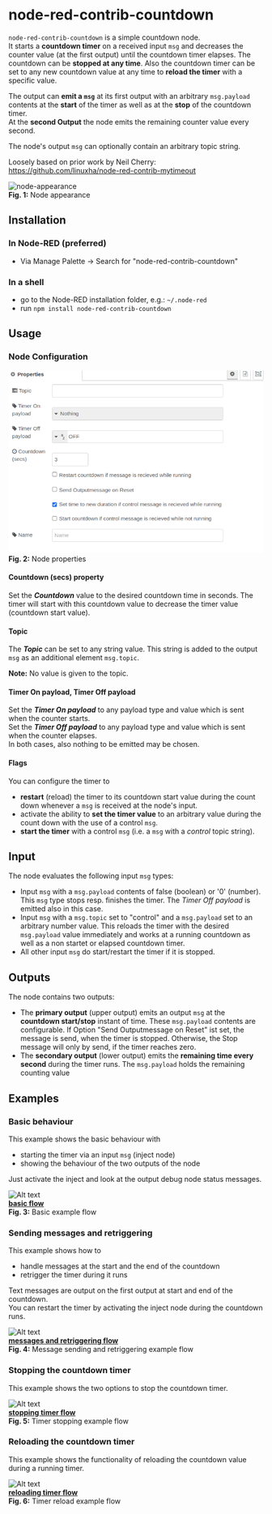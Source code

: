 # node-red-contrib-countdown
`node-red-contrib-countdown` is a simple countdown node.  
It starts a **countdown timer** on a received input `msg` and decreases the counter value (at the first output) until the countdown timer elapses. The countdown can be **stopped at any time**. Also the countdown timer can be set to any new countdown value at any time to **reload the timer** with a specific value.

The output can **emit a `msg`** at its first output with an arbitrary `msg.payload` contents at the **start** of the timer as well as at the **stop** of the countdown timer.   
At the **second Output** the node emits the remaining counter value every second.

The node's output `msg` can optionally contain an arbitrary topic string.


Loosely based on prior work by Neil Cherry: https://github.com/linuxha/node-red-contrib-mytimeout

![node-appearance](images/node-appearance.png "Node appearance")  
**Fig. 1:** Node appearance

<a name="installation"></a>
## Installation

<a name="installation_in_node-red"></a>
### In Node-RED (preferred)
* Via Manage Palette -> Search for "node-red-contrib-countdown"

<a name="installation_in_a_shell"></a>
### In a shell
* go to the Node-RED installation folder, e.g.: `~/.node-red`
* run `npm install node-red-contrib-countdown`

<a name="usage"></a>
## Usage

<a name="node_configuration"></a>
### Node Configuration

![node-settings](images/node-settings.png "Node properties")  
**Fig. 2:** Node properties


#### Countdown (secs) property
Set the ***Countdown*** value to the desired countdown time in seconds. The timer will start with this countdown value to decrease the timer value (countdown start value).

#### Topic
The ***Topic*** can be set to any string value. This string is added to the output `msg` as an additional element `msg.topic`.  

**Note:** No value is given to the topic.

#### Timer On payload, Timer Off payload
Set the ***Timer On payload*** to any payload type and value which is sent when the counter starts.  
Set the ***Timer Off payload*** to any payload type and value which is sent when the counter elapses.  
In both cases, also nothing to be emitted may be chosen.

#### Flags
You can configure the timer to
- **restart** (reload) the timer to its countdown start value during the count down whenever a `msg` is received at the node's input.
- activate the ability to **set the timer value** to an arbitrary value during the count down with the use of a control `msg`.
- **start the timer** with a control `msg` (i.e. a `msg` with a *control* topic string).



## Input
The node evaluates the following input `msg` types:
- Input `msg` with a `msg.payload` contents of false (boolean) or '0' (number).  
  This `msg` type stops resp. finishes the timer. The *Timer Off payload* is emitted also in this case.
- Input `msg` with a `msg.topic` set to "control" and a `msg.payload` set to an arbitrary number value. This reloads the timer with the desired `msg.payload` value immediately and works at a running countdown as well as a non startet or elapsed countdown timer.  
- All other input `msg` do start/restart the timer if it is stopped.


## Outputs
The node contains two outputs:
- The **primary output** (upper output) emits an output `msg` at the **countdown start/stop** instant of time.  These `msg.payload` contents are configurable. If Option "Send Outputmessage on Reset" ist set, the message is send, when the timer is stopped. Otherwise, the Stop message will only by send, if the timer reaches zero.
- The **secondary output** (lower output) emits the **remaining time every second** during the timer runs. The `msg.payload` holds the remaining counting value


## Examples

### Basic behaviour
This example shows the basic behaviour with
- starting the timer via an input `msg` (inject node)
- showing the behaviour of the two outputs of the node

Just activate the inject and look at the output debug node status messages.

![Alt text](images/flow-basic.png?raw=true "Basic flow")  
[**basic flow**](examples/FlowBasic.json)  
**Fig. 3:** Basic example flow


### Sending messages and retriggering
This example shows how to
- handle messages at the start and the end of the countdown
- retrigger the timer during it runs

Text messages are output on the first output at start and end of the countdown.  
You can restart the timer by activating the inject node during the countdown runs.

![Alt text](images/flow-retrigger-and-messages.png?raw=true "Sending messages and retrigger flow")  
[**messages and retriggering flow**](examples/FlowRetriggerAndMessages.json)  
**Fig. 4:** Message sending and retriggering example flow



### Stopping the countdown timer
This example shows the two options to stop the countdown timer.

![Alt text](images/flow-stop.png?raw=true "Stopping timer flow")  
[**stopping timer flow**](examples/FlowStop.json)  
**Fig. 5:** Timer stopping example flow



### Reloading the countdown timer
This example shows the functionality of reloading the countdown value during a running timer.


![Alt text](images/flow-reload.png?raw=true "Reloading timer flow")  
[**reloading timer flow**](examples/FlowReload.json)  
**Fig. 6:** Timer reload example flow

